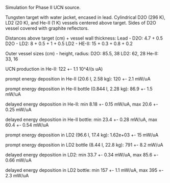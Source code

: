 Simulation for Phase II UCN source.

Tungsten target with water jacket, encased in lead.
Cylindrical D2O (296 K), LD2 (20 K), and He-II (1 K) vessels centered above target.
Sides of D2O vessel covered with graphite reflectors.

Distances above target (cm) + vessel wall thickness:
Lead - D2O: 4.7 + 0.5
D2O - LD2: 8 + 0.5 + 1 + 0.5
LD2 - HE-II: 15 + 0.3 + 0.8 + 0.2

Outer vessel sizes (cm) - height, radius:
D2O: 85.5, 38
LD2: 62, 28
He-II: 33, 16

UCN production in He-II:
122 +- 1.1 10^4/(s uA)

prompt energy deposition in He-II (20.6 l, 2.58 kg):
120 +- 2.1 mW/uA

prompt energy deposition in He-II bottle (0.844 l, 2.28 kg):
86.9 +- 1.5 mW/uA

delayed energy deposition in He-II:
min 8.18 +- 0.15 mW/uA, max 20.6 +- 0.25 mW/uA

delayed energy deposition in He-II bottle:
min 23.4 +- 0.28 mW/uA, max 60.4 +- 0.54 mW/uA

prompt energy deposition in LD2 (96.6 l, 17.4 kg):
1.62e+03 +- 15 mW/uA

prompt energy deposition in LD2 bottle (8.44 l, 22.8 kg):
791 +- 8.2 mW/uA

delayed energy deposition in LD2:
min 33.7 +- 0.34 mW/uA, max 85.6 +- 0.66 mW/uA

delayed energy deposition in LD2 bottle:
min 157 +- 1.1 mW/uA, max 395 +- 2.3 mW/uA

